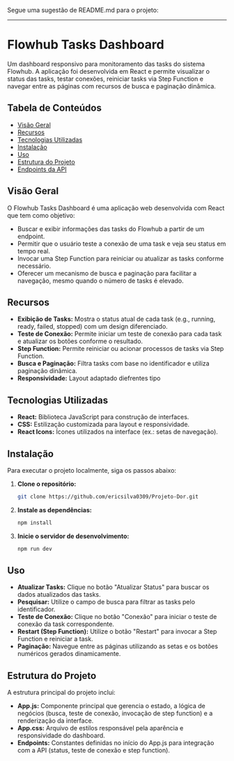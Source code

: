 Segue uma sugestão de README.md para o projeto:

---
# Flowhub Tasks Dashboard

Um dashboard responsivo para monitoramento das tasks do sistema Flowhub. A aplicação foi desenvolvida em React e permite visualizar o status das tasks, testar conexões, reiniciar tasks via Step Function e navegar entre as páginas com recursos de busca e paginação dinâmica.

## Tabela de Conteúdos

- [Visão Geral](#visão-geral)
- [Recursos](#recursos)
- [Tecnologias Utilizadas](#tecnologias-utilizadas)
- [Instalação](#instalação)
- [Uso](#uso)
- [Estrutura do Projeto](#estrutura-do-projeto)
- [Endpoints da API](#endpoints-da-api)

## Visão Geral

O Flowhub Tasks Dashboard é uma aplicação web desenvolvida com React que tem como objetivo:
- Buscar e exibir informações das tasks do Flowhub a partir de um endpoint.
- Permitir que o usuário teste a conexão de uma task e veja seu status em tempo real.
- Invocar uma Step Function para reiniciar ou atualizar as tasks conforme necessário.
- Oferecer um mecanismo de busca e paginação para facilitar a navegação, mesmo quando o número de tasks é elevado.

## Recursos

- **Exibição de Tasks:** Mostra o status atual de cada task (e.g., running, ready, failed, stopped) com um design diferenciado.
- **Teste de Conexão:** Permite iniciar um teste de conexão para cada task e atualizar os botões conforme o resultado.
- **Step Function:** Permite reiniciar ou acionar processos de tasks via Step Function.
- **Busca e Paginação:** Filtra tasks com base no identificador e utiliza paginação dinâmica.
- **Responsividade:** Layout adaptado diefrentes tipo

## Tecnologias Utilizadas

- **React:** Biblioteca JavaScript para construção de interfaces.
- **CSS:** Estilização customizada para layout e responsividade.
- **React Icons:** Ícones utilizados na interface (ex.: setas de navegação).

## Instalação

Para executar o projeto localmente, siga os passos abaixo:

1. **Clone o repositório:**

   ```bash
   git clone https://github.com/ericsilva0309/Projeto-Dor.git
   ```

3. **Instale as dependências:**

   ```bash
   npm install
   ```

4. **Inicie o servidor de desenvolvimento:**

   ```bash
   npm run dev
   ```

## Uso

- **Atualizar Tasks:** Clique no botão "Atualizar Status" para buscar os dados atualizados das tasks.
- **Pesquisar:** Utilize o campo de busca para filtrar as tasks pelo identificador.
- **Teste de Conexão:** Clique no botão "Conexão" para iniciar o teste de conexão da task correspondente.
- **Restart (Step Function):** Utilize o botão "Restart" para invocar a Step Function e reiniciar a task.
- **Paginação:** Navegue entre as páginas utilizando as setas e os botões numéricos gerados dinamicamente.

## Estrutura do Projeto

A estrutura principal do projeto inclui:

- **App.js:** Componente principal que gerencia o estado, a lógica de negócios (busca, teste de conexão, invocação de step function) e a renderização da interface.
- **App.css:** Arquivo de estilos responsável pela aparência e responsividade do dashboard.
- **Endpoints:** Constantes definidas no início do App.js para integração com a API (status, teste de conexão e step function).
